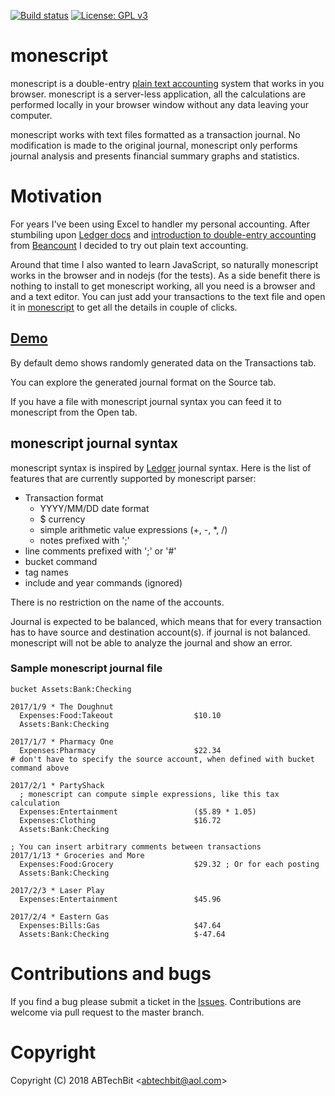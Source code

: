 [![Build status](https://travis-ci.org/monescript/monescript.svg?branch=master)](https://travis-ci.org/monescript)
[![License: GPL v3](https://img.shields.io/badge/License-GPL%20v3-blue.svg)](https://www.gnu.org/licenses/gpl-3.0)

# monescript

monescript is a double-entry [plain text accounting](http://plaintextaccounting.org/) system that works in you browser. 
monescript is a server-less application, all the calculations are performed locally in your browser window without any data 
leaving your computer. 

monescript works with text files formatted as a transaction journal. No modification is made to the original journal, monescript 
only performs journal analysis and presents financial summary graphs and statistics.

# Motivation

For years I've been using Excel to handler my personal accounting. After stumbiling upon [Ledger docs](https://www.ledger-cli.org/3.0/doc/ledger3.html) and 
[introduction to double-entry accounting](https://docs.google.com/document/d/100tGcA4blh6KSXPRGCZpUlyxaRUwFHEvnz_k9DyZFn4/edit)
from [Beancount](http://furius.ca/beancount/) I decided to try out plain text accounting. 

Around that time I also wanted to learn JavaScript, so naturally monescript works in the browser and in nodejs (for the tests). As a side benefit 
there is nothing to install to get monescript working, all you need is a browser and and a text editor. You can just add your transactions to the text file and 
open it in [monescript](https://monescript.github.io/) to get all the details in couple of clicks. 
  
## [Demo](https://monescript.github.io/)
By default demo shows randomly generated data on the Transactions tab. 

You can explore the generated journal format on the Source tab.

If you have a file with monescript journal syntax you can feed it to monescript from the Open tab. 

## monescript journal syntax

monescript syntax is inspired by [Ledger](http://ledger-cli.org) journal syntax. Here is the list of
features that are currently supported by monescript parser:

- Transaction format
  - YYYY/MM/DD date format
  - $ currency
  - simple arithmetic value expressions (+, -, *, /)
  - notes prefixed with ';'
- line comments prefixed with ';' or '#'
- bucket command
- tag names
- include and year commands (ignored)

There is no restriction on the name of the accounts. 

Journal is expected to be balanced, which means that for every transaction has to have source and destination account(s). 
if journal is not balanced. monescript will not be able to analyze the journal and show an error.

### Sample monescript journal file


```` 
bucket Assets:Bank:Checking 

2017/1/9 * The Doughnut
  Expenses:Food:Takeout                  $10.10
  Assets:Bank:Checking 

2017/1/7 * Pharmacy One
  Expenses:Pharmacy                      $22.34
# don't have to specify the source account, when defined with bucket command above  

2017/2/1 * PartyShack
  ; monescript can compute simple expressions, like this tax calculation 
  Expenses:Entertainment                 ($5.89 * 1.05) 
  Expenses:Clothing                      $16.72
  Assets:Bank:Checking 

; You can insert arbitrary comments between transactions
2017/1/13 * Groceries and More
  Expenses:Food:Grocery                  $29.32 ; Or for each posting
  Assets:Bank:Checking 

2017/2/3 * Laser Play
  Expenses:Entertainment                 $45.96

2017/2/4 * Eastern Gas
  Expenses:Bills:Gas                     $47.64
  Assets:Bank:Checking                   $-47.64 

````

# Contributions and bugs

If you find a bug please submit a ticket in the [Issues](https://github.com/monescript/monescript/issues). Contributions are welcome 
via pull request to the master branch. 


# Copyright

Copyright (C) 2018 ABTechBit &lt;abtechbit@aol.com&gt;
